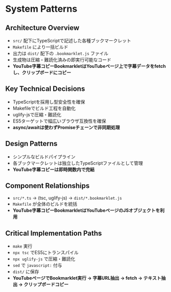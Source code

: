 # System Patterns

## Architecture Overview
- `src/` 配下にTypeScriptで記述した各種ブックマークレット
- `Makefile` により一括ビルド
- 出力は `dist/` 配下の `.bookmarklet.js` ファイル
- 生成物は圧縮・難読化済みの即実行可能なコード
- **YouTube字幕コピーBookmarkletはYouTubeページ上で字幕データをfetchし、クリップボードにコピー**

## Key Technical Decisions
- TypeScriptを採用し型安全性を確保
- Makefileでビルド工程を自動化
- uglify-jsで圧縮・難読化
- ES5ターゲットで幅広いブラウザ互換性を確保
- **async/awaitは使わずPromiseチェーンで非同期処理**

## Design Patterns
- シンプルなビルドパイプライン
- 各ブックマークレットは独立したTypeScriptファイルとして管理
- **YouTube字幕コピーは即時関数内で完結**

## Component Relationships
- `src/*.ts` → (tsc, uglify-js) → `dist/*.bookmarklet.js`
- `Makefile` が全体のビルドを統括
- **YouTube字幕コピーBookmarkletはYouTubeページのJSオブジェクトを利用**

## Critical Implementation Paths
- `make` 実行
- `npx tsc` でES5にトランスパイル
- `npx uglify-js` で圧縮・難読化
- `sed` で `javascript:` 付与
- `dist/` に保存
- **YouTubeページでBookmarklet実行 → 字幕URL抽出 → fetch → テキスト抽出 → クリップボードコピー**
